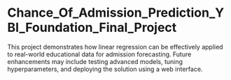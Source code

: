 # Chance_Of_Admission_Prediction_YBI_Foundation_Final_Project
This project demonstrates how linear regression can be effectively applied to real-world educational data for admission forecasting. Future enhancements may include testing advanced models, tuning hyperparameters, and deploying the solution using a web interface.
